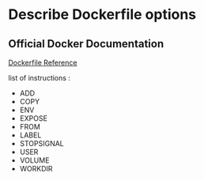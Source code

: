 # Describe Dockerfile options

## Official Docker Documentation
[Dockerfile Reference](https://docs.docker.com/engine/reference/builder/)  

list of instructions :
- ADD
- COPY
- ENV
- EXPOSE
- FROM
- LABEL
- STOPSIGNAL
- USER
- VOLUME
- WORKDIR